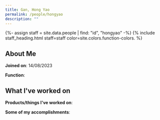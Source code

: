 ```yaml
---
title: Gan, Hong Yao
permalink: /people/hongyao
description: ""
---
```


{%- assign staff = site.data.people | find: "id", "hongyao" -%}
{% include staff_heading.html staff=staff color=site.colors.function-colors. %}

## About Me

**Joined on**: 14/08/2023

**Function**: 

## What I've worked on

**Products/things I've worked on**:


**Some of my accomplishments**:

